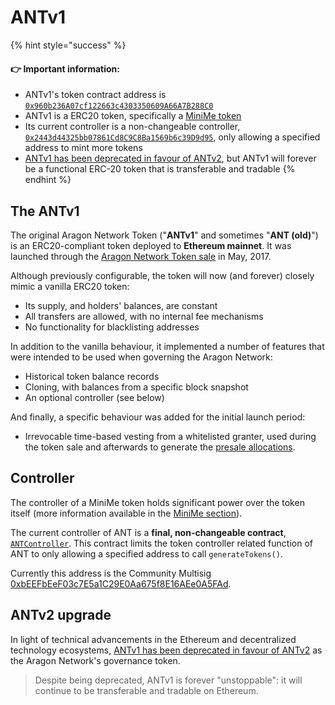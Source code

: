 # ANTv1

{% hint style="success" %}
#### **👉 Important information**:

* ANTv1's token contract address is [`0x960b236A07cf122663c4303350609A66A7B288C0`](https://etherscan.io/token/0x960b236A07cf122663c4303350609A66A7B288C0)
* ANTv1 is a ERC20 token, specifically a [MiniMe token](antv1-about-the-minime-token.md)
* Its current controller is a non-changeable controller, [`0x2443d44325bb07861Cd8C9C8Ba1569b6c39D9d95`](https://etherscan.io/address/0x2443d44325bb07861Cd8C9C8Ba1569b6c39D9d95), only allowing a specified address to mint more tokens
* [ANTv1 has been deprecated in favour of ANTv2](../upgrading-to-antv2/), but ANTv1 will forever be a functional ERC-20 token that is transferable and tradable
{% endhint %}

## The ANTv1

The original Aragon Network Token ("**ANTv1**" and sometimes "**ANT (old)**") is an ERC20-compliant token deployed to **Ethereum mainnet**. It was launched through the [Aragon Network Token sale](https://blog.aragon.org/announcing-the-aragon-network-token-sale-fe83fe36902c) in May, 2017.

Although previously configurable, the token will now (and forever) closely mimic a vanilla ERC20 token:

* Its supply, and holders' balances, are constant
* All transfers are allowed, with no internal fee mechanisms
* No functionality for blacklisting addresses

In addition to the vanilla behaviour, it implemented a number of features that were intended to be used when governing the Aragon Network:

* Historical token balance records
* Cloning, with balances from a specific block snapshot
* An optional controller (see below)

And finally, a specific behaviour was added for the initial launch period:

* Irrevocable time-based vesting from a whitelisted granter, used during the token sale and afterwards to generate the [presale allocations](https://blog.aragon.org/pre-sale-transparency-report-333e310304c).

## Controller

The controller of a MiniMe token holds significant power over the token itself (more information available in the [MiniMe section](antv1-about-the-minime-token.md)).

The current controller of ANT is a **final, non-changeable contract**, [`ANTController`](https://etherscan.io/address/0x2443d44325bb07861Cd8C9C8Ba1569b6c39D9d95#code). This contract limits the token controller related function of ANT to only allowing a specified address to call `generateTokens()`.

Currently this address is the Community Multisig [0xbEEFbEeF03c7E5a1C29E0Aa675f8E16AEe0A5FAd](https://etherscan.io/address/0xbeefbeef03c7e5a1c29e0aa675f8e16aee0a5fad).

## ANTv2 upgrade

In light of technical advancements in the Ethereum and decentralized technology ecosystems, [ANTv1 has been deprecated in favour of ANTv2](../upgrading-to-antv2/) as the Aragon Network's governance token.

> Despite being deprecated, ANTv1 is forever "unstoppable": it will continue to be transferable and tradable on Ethereum.
